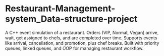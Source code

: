 # Restaurant-Management-system_Data-structure-project
A C++  event simulation of a restaurant. Orders (VIP, Normal, Vegan) arrive, wait, get assigned to chefs, and are completed over time. Supports events like arrival, cancellation, and promotion, plus chef breaks. Built with priority queues, linked queues, and OOP for managing restaurant workflow.
